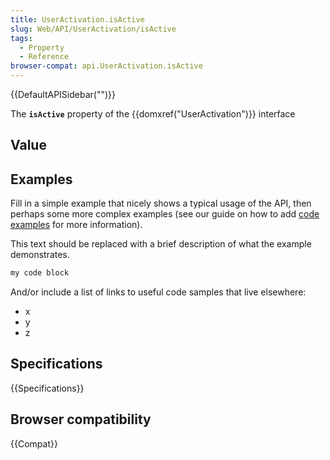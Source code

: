 ```yaml
---
title: UserActivation.isActive
slug: Web/API/UserActivation/isActive
tags:
  - Property
  - Reference
browser-compat: api.UserActivation.isActive
---
```

{{DefaultAPISidebar("")}}

The **`isActive`** property of the {{domxref("UserActivation")}} interface 

## Value



## Examples

Fill in a simple example that nicely shows a typical usage of the API, then perhaps some more complex examples (see our guide on how to add [code examples](/en-US/docs/MDN/Contribute/Structures/Code_examples) for more information).

This text should be replaced with a brief description of what the example demonstrates.

```js
my code block
```

And/or include a list of links to useful code samples that live elsewhere:

*   x
*   y
*   z

## Specifications

{{Specifications}}

## Browser compatibility

{{Compat}}


